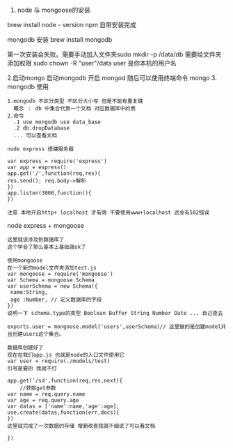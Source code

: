 ### 
1. node 与 mongoose的安装

brew install node - version
npm 自带安装完成

mongodb 安装
brew install mongodb 

第一次安装会失败。需要手动加入文件夹sudo mkdir -p /data/db 
                  需要给文件夹添加权限 sudo chown -R "user"/data 
user 是你本机的用户名


2.启动mongo
启动mongodb 
开启 mongod 
随后可以使用终端命令 mongo
3. mongodb 使用 
```
1.mongodb 不区分类型 不区分大小写 但是不能有重复键
  概念 ： db 中集合代表一个文档 对应数据库中的表
2.命令
  .1 use mongodb use data_base 
  .2 db.dropDatabase
  ... 可以查看文档
```
```
node express 搭建服务器

var express = require('express')
var app = express()
app.get('/',function(req,res){
res.send(); req.body->解析
})
app.listen(3000,function(){
})

注意 本地开启http+ localhost 才有效 不要使用www+localhost 这会有502错误

```

node express + mongoose 
```
这里就该涉及到数据库了
这个学会了那么基本上基础就ok了

使用mongoose
在一个新的model文件夹添加test.js
var mongoose = require('mongoose')
var Schema = mongoose.Schema
var userSchema = new Schema({
 name:String,
 age :Number, // 定义数据库的字段
})
说明一下 schema.type的类型 Boolean Buffer String Number Date ... 自己查去

exports.user = mongoose.model('users',userSchema)// 这里做的是创建model并且创建users这个集合。

数据库创建好了 
现在在我们app.js 也就是node的入口文件使用它
var user = require(./models/test)
引号是要的 我就不打 

app.get('/sd',function(req,res,next){
	//获取get参数
var name = req.query.name
var age = req.query.age
var datas = ['name':name,'age':age];
use.create(datas,function(err,docs){
})
这里就完成了一次数据的存储 增删改查我就不细说了可以看文档 

})


```
